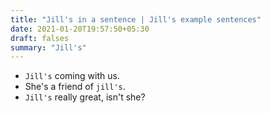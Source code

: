 ```yaml
---
title: "Jill's in a sentence | Jill's example sentences"
date: 2021-01-20T19:57:50+05:30
draft: falses
summary: "Jill's"
---
```

- `Jill's` coming with us.
- She's a friend of `jill's`.
- `Jill's` really great, isn't she?
                 
